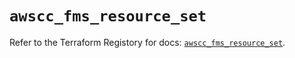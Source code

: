 # `awscc_fms_resource_set`

Refer to the Terraform Registory for docs: [`awscc_fms_resource_set`](https://registry.terraform.io/providers/hashicorp/awscc/0.70.0/docs/resources/fms_resource_set).
